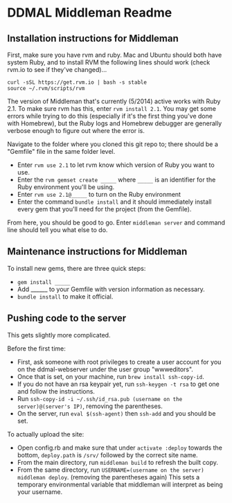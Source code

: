 DDMAL Middleman Readme
=======

Installation instructions for Middleman
-------
First, make sure you have rvm and ruby. Mac and Ubuntu should both have system Ruby, and to install RVM the following lines should work (check rvm.io to see if they've changed)...

	curl -sSL https://get.rvm.io | bash -s stable
	source ~/.rvm/scripts/rvm

The version of Middleman that's currently (5/2014) active works with Ruby 2.1. To make sure rvm has this, enter `rvm install 2.1`. You may get some errors while trying to do this (especially if it's the first thing you've done with Homebrew), but the Ruby logs and Homebrew debugger are generally verbose enough to figure out where the error is.

Navigate to the folder where you cloned this git repo to; there should be a "Gemfile" file in the same folder level.  
- Enter `rvm use 2.1` to let rvm know which version of Ruby you want to use.  
- Enter the `rvm gemset create _____` where `_____` is an identifier for the Ruby environment you'll be using.  
- Enter `rvm use 2.1@_____` to turn on the Ruby environment  
- Enter the command `bundle install` and it should immediately install every gem that you'll need for the project (from the Gemfile).  

From here, you should be good to go. Enter `middleman server` and command line should tell you what else to do.


Maintenance instructions for Middleman
-------
To install new gems, there are three quick steps:

- `gem install _____`
- Add ______ to your Gemfile with version information as necessary.
- `bundle install` to make it official.

Pushing code to the server
-------
This gets slightly more complicated. 

Before the first time:
- First, ask someone with root privileges to create a user account for you on the ddmal-webserver under the user group "wwweditors".
- Once that is set, on your machine, run `brew install ssh-copy-id`. 
- If you do not have an rsa keypair yet, run `ssh-keygen -t rsa` to get one and follow the instructions.
- Run `ssh-copy-id -i ~/.ssh/id_rsa.pub (username on the server)@(server's IP)`, removing the parentheses.
- On the server, run `eval $(ssh-agent)` then `ssh-add` and you should be set.

To actually upload the site:
- Open config.rb and make sure that under `activate :deploy` towards the bottom, `deploy.path` is `/srv/` followed by the correct site name. 
- From the main directory, run `middleman build` to refresh the built copy.
- From the same directory, run `USERNAME=(username on the server) middleman deploy`. (removing the parentheses again) This sets a temporary environmental variable that middleman will interpret as being your username.